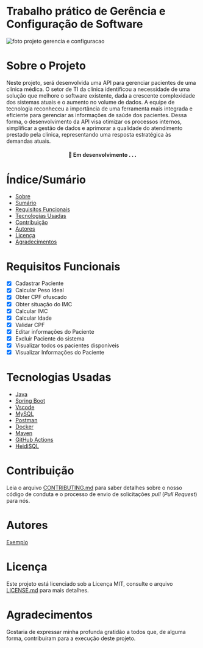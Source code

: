 # Trabalho prático de Gerência e Configuração de Software


![foto projeto gerencia e configuracao](https://github.com/Matheus-Belo/gerencia_pipeline_implantacao/assets/90854775/435290d9-b807-4482-b599-23a126f77383)


# Sobre o Projeto

Neste projeto, será desenvolvida uma API para gerenciar pacientes de uma clínica médica. O setor de TI da clínica identificou a necessidade de uma solução que melhore o software existente, dada a crescente complexidade dos sistemas atuais e o aumento no volume de dados. A equipe de tecnologia reconheceu a importância de uma ferramenta mais integrada e eficiente para gerenciar as informações de saúde dos pacientes. Dessa forma, o desenvolvimento da API visa otimizar os processos internos, simplificar a gestão de dados e aprimorar a qualidade do atendimento prestado pela clínica, representando uma resposta estratégica às demandas atuais.

<h4 align="center"> 
	🚧  Em desenvolvimento . . .
</h4>

# Índice/Sumário

* [Sobre](#sobre-o-projeto)
* [Sumário](#índice/sumário)
* [Requisitos Funcionais](#requisitos-funcionais)
* [Tecnologias Usadas](#tecnologias-usadas)
* [Contribuição](#contribuição)
* [Autores](#autores)
* [Licença](#licença)
* [Agradecimentos](#agradecimentos)


# Requisitos Funcionais 

- [x] Cadastrar Paciente
- [x] Calcular Peso Ideal
- [x] Obter CPF ofuscado
- [x] Obter situação do IMC
- [x] Calcular IMC
- [x] Calcular Idade
- [x] Validar CPF
- [x] Editar informações do Paciente
- [x] Excluir Paciente do sistema
- [x] Visualizar todos os pacientes disponíveis
- [x] Visualizar Informações do Paciente

# Tecnologias Usadas

- [Java](https://www.java.com/pt-BR/)
- [Spring Boot](https://spring.io/projects/spring-boot)
- [Vscode](https://code.visualstudio.com/)
- [MySQL](https://www.mysql.com/)
- [Postman](https://www.postman.com/)
- [Docker](https://www.docker.com/)
- [Maven](https://maven.apache.org/)
- [GitHub Actions](https://github.com/features/actions)
- [HeidiSQL](https://www.heidisql.com/)

# Contribuição

Leia o arquivo [CONTRIBUTING.md](CONTRIBUTING.md) para saber detalhes sobre o nosso código de conduta e o processo de envio de solicitações *pull* (*Pull Request*) para nós.

# Autores

[Exemplo](https://github.com/testing-library/react-testing-library#contributors)

# Licença

Este projeto está licenciado sob a Licença MIT,  consulte o arquivo [LICENSE.md](LICENSE.md) para mais detalhes.

# Agradecimentos

Gostaria de expressar minha profunda gratidão a todos que, de alguma forma, contribuíram para a execução deste projeto.
